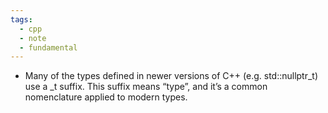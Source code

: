 ```yaml
---
tags:
  - cpp
  - note
  - fundamental
---
```



- Many of the types defined in newer versions of C++ (e.g. std::nullptr_t) use a \_t suffix. This suffix means “type”, and it’s a common nomenclature applied to modern types.